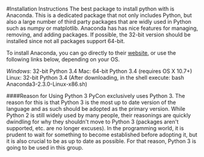 
#Installation Instructions
The best package to install python with is Anaconda. This is a dedicated package that not only includes
Python, but also a large number of third party packages that are widly used in Python such as numpy or
matplotlib. Anaconda has has nice features for managing, removing, and adding packages.  If possible, 
the 32-bit version should be installed since not all packages support 64-bit.

To install Anaconda, you can go directly to their [website](http://continuum.io/downloads#py34), or use the following links below, depending on your OS.

*Windows*: 32-bit Python 3.4
Mac: 64-bit Python 3.4 (requires OS X 10.7+)
Linux: 32-bit Python 3.4 (After downloading, in the shell execute: bash Anaconda3-2.3.0-Linux-x86.sh)

####Reason for Using Python 3
PyCon exclusively uses Python 3. The reason for this is that Python 3 is the most up to date version of
the language and as such should be adopted as the primary version. While Python 2 is still widely used
by many people, their reasonings are quickly dwindling for why they shouldn't move to Python 3 (packages
aren't supported, etc. are no longer excuses). In the programming world, it is prudent to wait for something
to become established before adopting it, but it is also crucial to be as up to date as possible. For that
reason, Python 3 is going to be used in this group.

